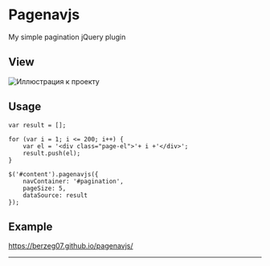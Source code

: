 # Pagenavjs
My simple pagination jQuery plugin

## View
![Иллюстрация к проекту](https://github.com/berzeg07/test1/raw/master/img/view.jpg)

## Usage

```
var result = [];

for (var i = 1; i <= 200; i++) {
    var el = '<div class="page-el">'+ i +'</div>';
    result.push(el);
}

$('#content').pagenavjs({
    navContainer: '#pagination',
    pageSize: 5,
    dataSource: result
});

```

## Example

https://berzeg07.github.io/pagenavjs/


***
